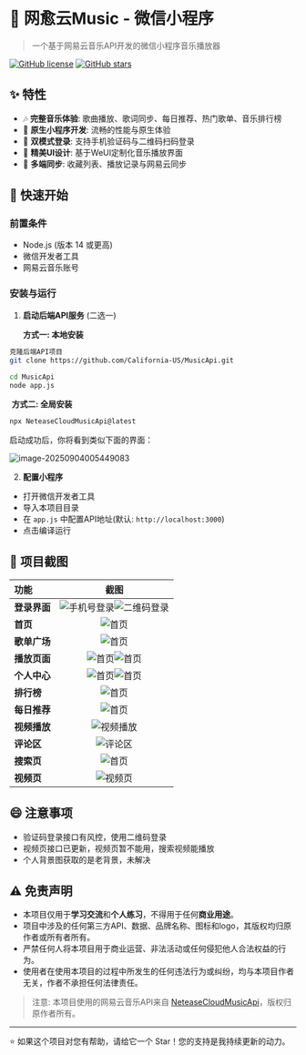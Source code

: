 # 🎵 网愈云Music - 微信小程序

> 一个基于网易云音乐API开发的微信小程序音乐播放器

[![GitHub license](https://img.shields.io/github/license/California-US/MusicApi)](https://github.com/California-US/MusicApi)
[![GitHub stars](https://img.shields.io/github/stars/California-US/MusicApi)](https://github.com/California-US/MusicApi/stargazers)

## ✨ 特性

- 🎶 **完整音乐体验**: 歌曲播放、歌词同步、每日推荐、热门歌单、音乐排行榜
- 📱 **原生小程序开发**: 流畅的性能与原生体验
- 🔐 **双模式登录**: 支持手机验证码与二维码扫码登录
- 🎨 **精美UI设计**: 基于WeUI定制化音乐播放界面
- 💽 **多端同步**: 收藏列表、播放记录与网易云同步

## 🚀 快速开始

### 前置条件

- Node.js (版本 14 或更高)
- 微信开发者工具
- 网易云音乐账号

### 安装与运行

1. **启动后端API服务** (二选一)

   **方式一: 本地安装**

```bash
克隆后端API项目
git clone https://github.com/California-US/MusicApi.git
        
cd MusicApi
node app.js
```

​	**方式二: 全局安装**

```bash
npx NeteaseCloudMusicApi@latest
```

启动成功后，你将看到类似下面的界面：

![image-20250904005449083](C:\Users\California\AppData\Roaming\Typora\typora-user-images\image-20250904005449083.png)

2. **配置小程序**

- 打开微信开发者工具
- 导入本项目目录
- 在 `app.js` 中配置API地址(默认: `http://localhost:3000`)
- 点击编译运行

## 📸 项目截图

| 功能         |                             截图                             |
| :----------- | :----------------------------------------------------------: |
| **登录界面** | ![手机号登录](https://github.com/California-US/musicMiniProgram/raw/main/docs/phone_login.png)![二维码登录](https://github.com/California-US/musicMiniProgram/raw/main/docs/qr_code_login.png) |
| **首页**     | ![首页](https://github.com/California-US/musicMiniProgram/raw/main/docs/index.png) |
| **歌单广场** | ![首页](https://github.com/California-US/musicMiniProgram/raw/main/docs/musicListSquare.png) |
| **播放页面** | ![首页](https://github.com/California-US/musicMiniProgram/raw/main/docs/songDetail_01.png)![首页](https://github.com/California-US/musicMiniProgram/raw/main/docs/songDetail_02.png) |
| **个人中心** | ![首页](https://github.com/California-US/musicMiniProgram/raw/main/docs/personal_01.png)![首页](https://github.com/California-US/musicMiniProgram/raw/main/docs/personal_02.png) |
| **排行榜**   | ![首页](https://github.com/California-US/musicMiniProgram/raw/main/docs/ranking.png) |
| **每日推荐** | ![首页](https://github.com/California-US/musicMiniProgram/raw/main/docs/recommendSong.png) |
| **视频播放** | ![视频播放](https://github.com/California-US/musicMiniProgram/raw/main/docs/videoPlayer.png) |
| **评论区**   | ![评论区](https://github.com/California-US/musicMiniProgram/raw/main/docs/comment.png) |
| **搜索页**   | ![首页](https://github.com/California-US/musicMiniProgram/raw/main/docs/search.png) |
| **视频页**   | ![视频页](https://github.com/California-US/musicMiniProgram/raw/main/docs/video.png) |

## 😄 注意事项

- 验证码登录接口有风控，使用二维码登录
- 视频页接口已更新，视频页暂不能用，搜索视频能播放
- 个人背景图获取的是老背景，未解决

## ⚠️ 免责声明

-   本项目仅用于**学习交流**和**个人练习**，不得用于任何**商业用途**。
-   项目中涉及的任何第三方API、数据、品牌名称、图标和logo，其版权均归原作者或所有者所有。
-   严禁任何人将本项目用于商业运营、非法活动或任何侵犯他人合法权益的行为。
-   使用者在使用本项目的过程中所发生的任何违法行为或纠纷，均与本项目作者无关，作者不承担任何法律责任。

> 注意: 本项目使用的网易云音乐API来自 [NeteaseCloudMusicApi](https://github.com/Binaryify/NeteaseCloudMusicApi)，版权归原作者所有。

---

⭐ 如果这个项目对您有帮助，请给它一个 Star！您的支持是我持续更新的动力。

